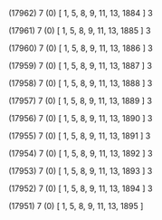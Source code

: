 (17962) 7 (0) [ 1, 5, 8, 9, 11, 13, 1884 ] 3 


(17961) 7 (0) [ 1, 5, 8, 9, 11, 13, 1885 ] 3 


(17960) 7 (0) [ 1, 5, 8, 9, 11, 13, 1886 ] 3 


(17959) 7 (0) [ 1, 5, 8, 9, 11, 13, 1887 ] 3 


(17958) 7 (0) [ 1, 5, 8, 9, 11, 13, 1888 ] 3 


(17957) 7 (0) [ 1, 5, 8, 9, 11, 13, 1889 ] 3 


(17956) 7 (0) [ 1, 5, 8, 9, 11, 13, 1890 ] 3 


(17955) 7 (0) [ 1, 5, 8, 9, 11, 13, 1891 ] 3 


(17954) 7 (0) [ 1, 5, 8, 9, 11, 13, 1892 ] 3 


(17953) 7 (0) [ 1, 5, 8, 9, 11, 13, 1893 ] 3 


(17952) 7 (0) [ 1, 5, 8, 9, 11, 13, 1894 ] 3 


(17951) 7 (0) [ 1, 5, 8, 9, 11, 13, 1895 ]  

